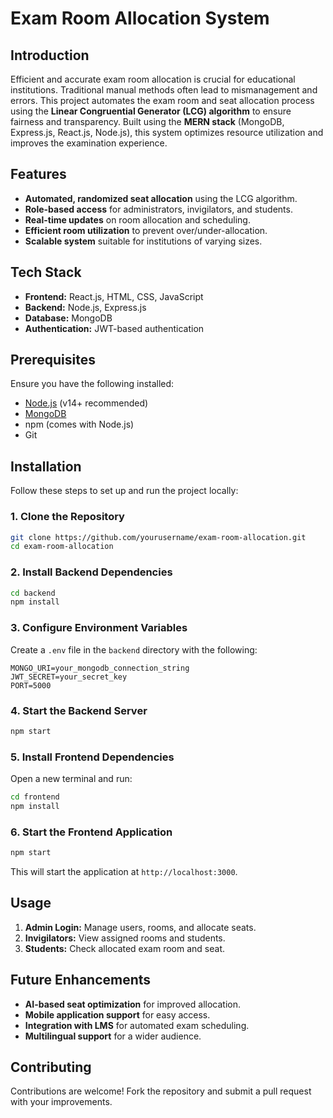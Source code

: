# Exam Room Allocation System

## Introduction
Efficient and accurate exam room allocation is crucial for educational institutions. Traditional manual methods often lead to mismanagement and errors. This project automates the exam room and seat allocation process using the **Linear Congruential Generator (LCG) algorithm** to ensure fairness and transparency. Built using the **MERN stack** (MongoDB, Express.js, React.js, Node.js), this system optimizes resource utilization and improves the examination experience.

## Features
- **Automated, randomized seat allocation** using the LCG algorithm.
- **Role-based access** for administrators, invigilators, and students.
- **Real-time updates** on room allocation and scheduling.
- **Efficient room utilization** to prevent over/under-allocation.
- **Scalable system** suitable for institutions of varying sizes.

## Tech Stack
- **Frontend:** React.js, HTML, CSS, JavaScript
- **Backend:** Node.js, Express.js
- **Database:** MongoDB
- **Authentication:** JWT-based authentication

## Prerequisites
Ensure you have the following installed:
- [Node.js](https://nodejs.org/en/download/) (v14+ recommended)
- [MongoDB](https://www.mongodb.com/try/download/community)
- npm (comes with Node.js)
- Git

## Installation
Follow these steps to set up and run the project locally:

### 1. Clone the Repository
```sh
git clone https://github.com/yourusername/exam-room-allocation.git
cd exam-room-allocation
```

### 2. Install Backend Dependencies
```sh
cd backend
npm install
```

### 3. Configure Environment Variables
Create a `.env` file in the `backend` directory with the following:
```
MONGO_URI=your_mongodb_connection_string
JWT_SECRET=your_secret_key
PORT=5000
```

### 4. Start the Backend Server
```sh
npm start
```

### 5. Install Frontend Dependencies
Open a new terminal and run:
```sh
cd frontend
npm install
```

### 6. Start the Frontend Application
```sh
npm start
```
This will start the application at `http://localhost:3000`.

## Usage
1. **Admin Login:** Manage users, rooms, and allocate seats.
2. **Invigilators:** View assigned rooms and students.
3. **Students:** Check allocated exam room and seat.

## Future Enhancements
- **AI-based seat optimization** for improved allocation.
- **Mobile application support** for easy access.
- **Integration with LMS** for automated exam scheduling.
- **Multilingual support** for a wider audience.

## Contributing
Contributions are welcome! Fork the repository and submit a pull request with your improvements.
